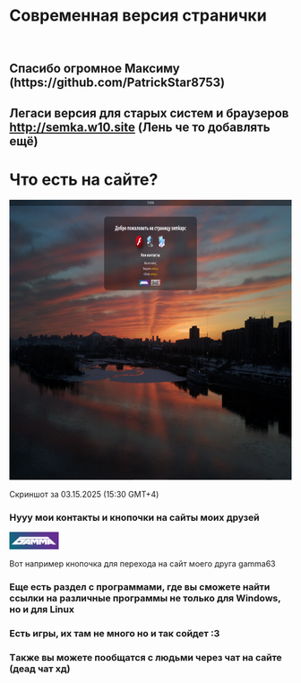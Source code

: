 <h1>Современная версия странички</h1><br>
<h2>Спасибо огромное Максиму (https://github.com/PatrickStar8753)</h2>
<h2>Легаси версия для старых систем и браузеров <a href="http://semka.w10.site">http://semka.w10.site</a> (Лень че то добавлять ещё)</h2>
<h1>Что есть на сайте?</h1>
<img src="images/pagepreview.png" height="500">
<p>Скриншот за 03.15.2025 (15:30 GMT+4)</p>
<h3>Нууу мои контакты и кнопочки на сайты моих друзей</h2>
<a href="//gamma-world.eu"><img src="images/gw.png" width="88" height="31" alt="Gamma World"></a><br>
<p>Вот например кнопочка для перехода на сайт моего друга gamma63</p>
<h3>Еще есть раздел с программами, где вы сможете найти ссылки на различные программы не только для Windows, но и для Linux</h2>
<h3>Есть игры, их там не много но и так сойдет :3</h2>
<h3>Tакже вы можете пообщатся с людьми через чат на сайте (деад чат хд)</h2>
